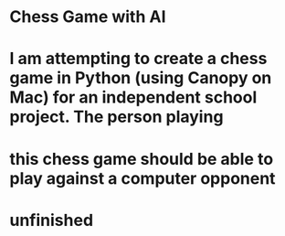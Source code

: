 # Chess Game with AI
# I am attempting to create a chess game in Python (using Canopy on Mac) for an independent school project. The person playing
# this chess game should be able to play against a computer opponent
# unfinished
